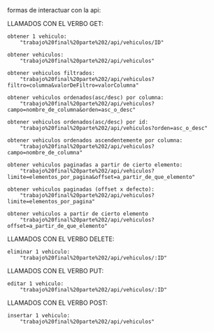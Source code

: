 formas de interactuar con la api:

LLAMADOS CON EL VERBO GET:

    obtener 1 vehiculo:
        "trabajo%20final%20parte%202/api/vehiculos/ID"

    obtener vehiculos:
        "trabajo%20final%20parte%202/api/vehiculos"

    obtener vehiculos filtrados:   
        "trabajo%20final%20parte%202/api/vehiculos?filtro=columna&valorDeFiltro=valorColumna"

    obtener vehiculos ordenados(asc/desc) por columna: 
        "trabajo%20final%20parte%202/api/vehiculos?campo=nombre_de_columna&orden=asc_o_desc"

    obtener vehiculos ordenados(asc/desc) por id: 
        "trabajo%20final%20parte%202/api/vehiculos?orden=asc_o_desc"

    obtener vehiculos ordenados ascendentemente por columna: 
        "trabajo%20final%20parte%202/api/vehiculos?campo=nombre_de_columna"

    obtener vehiculos paginadas a partir de cierto elemento: 
        "trabajo%20final%20parte%202/api/vehiculos?limite=elementos_por_pagina&offset=a_partir_de_que_elemento"

    obtener vehiculos paginadas (offset x defecto): 
        "trabajo%20final%20parte%202/api/vehiculos?limite=elementos_por_pagina"

    obtener vehiculos a partir de cierto elemento  
        "trabajo%20final%20parte%202/api/vehiculos?offset=a_partir_de_que_elemento"

LLAMADOS CON EL VERBO DELETE:

    eliminar 1 vehiculo:
        "trabajo%20final%20parte%202/api/vehiculos/:ID"

LLAMADOS CON EL VERBO PUT:

    editar 1 vehiculo:
        "trabajo%20final%20parte%202/api/vehiculos/:ID"

LLAMADOS CON EL VERBO POST:

    insertar 1 vehiculo:
        "trabajo%20final%20parte%202/api/vehiculos"